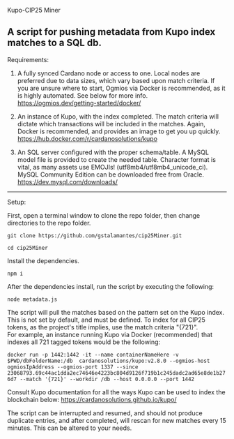 Kupo-CIP25 Miner

A script for pushing metadata from Kupo index matches to a SQL db.
------------------------------------------------------------------

Requirements:

1. A fully synced Cardano node or access to one.  Local nodes are preferred
   due to data sizes, which vary based upon match criteria.  If you are unsure where
   to start, Ogmios via Docker is recommended, as it is highly automated.  See below
   for more info.
   https://ogmios.dev/getting-started/docker/

3. An instance of Kupo, with the index completed.  The match criteria
   will dictate which transactions will be included in the matches.
   Again, Docker is recommended, and provides an image to get you up
   quickly.
   https://hub.docker.com/r/cardanosolutions/kupo

5. An SQL server configured with the proper schema/table.  A MySQL model file
   is provided to create the needed table.  Character format is vital,
   as many assets use EMOJIs!  (utf8mb4/utf8mb4_unicode_ci).
   MySQL Community Edition can be downloaded free from Oracle.
   https://dev.mysql.com/downloads/

----------------------------------------------------------------------

Setup:

First, open a terminal window to clone the repo folder, then change directories to the repo folder.

```git clone https://github.com/gstalamantes/cip25Miner.git```

```cd cip25Miner```

Install the dependencies.

```npm i```

After the dependencies install, run the script by executing the following:

```node metadata.js```
 
The script will pull the matches based on the pattern set on the Kupo index. 
This is not set by default, and must be defined. To index for all CIP25 
tokens, as the project's title implies, use the match criteria "{721}".  
For example, an instance running Kupo via Docker (recommended) that indexes
all 721 tagged tokens would be the following:

```docker run -p 1442:1442 -it --name containerNameHere -v $PWD/dbFolderName:/db  cardanosolutions/kupo:v2.8.0 --ogmios-host ogmiosIpAddress --ogmios-port 1337 --since 23068793.69c44ac1dda2ec74646e4223bc804d9126f719b1c245dadc2ad65e8de1b276d7 --match '{721}' --workdir /db --host 0.0.0.0 --port 1442```

Consult Kupo documentation for all the ways Kupo can be used to index the blockchain below:
https://cardanosolutions.github.io/kupo/


The script can be interrupted and resumed, and should not produce duplicate entries, and after completed, will rescan for new matches every 15 minutes.  This can be altered to your needs.
